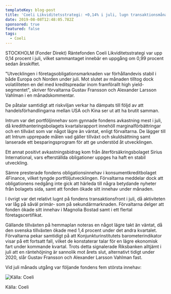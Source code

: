 ```yaml
---
templateKey: blog-post
title: 'Coeli Likviditetsstrategi: +0,14% i juli, lugn transaktionsmånad'
date: 2019-08-08T12:48:05.782Z
sponsored: true
featured: false
tags:
  - Coeli
---
```

STOCKHOLM (Fonder Direkt) Räntefonden Coeli Likviditetsstrategi var upp 0,14 procent i juli, vilket sammantaget innebär en uppgång om 0,99 procent sedan årsskiftet.



"Utvecklingen i företagsobligationsmarknaden var förhållandevis stabil i både Europa och Norden under juli. Mot slutet av månaden tilltog dock volatiliteten en del med kreditspreadar inom framförallt high yield-segmentet", skriver förvaltarna Gustav Fransson och Alexander Larsson Vahlman i en månadskommentar.



De påtalar samtidigt att riskviljan verkar ha dämpats till följd av att handelsförhandlingarna mellan USA och Kina ser ut att ha brutit samman.



Intrum var det portföljinnehav som gynnade fondens avkastning mest i juli, då kredithanteringsbolagets kvartalsrapport innehöll marginalförbättringar och en tillväxt som var något lägre än väntat, enligt förvaltarna. De lägger till att Intrum upprepade målen vad gäller tillväxt och skuldsättning samt lanserade ett besparingsprogram för att ge understöd åt utvecklingen.



Ett annat positivt avkastningsbidrag kom från återförsäkringsbolaget Sirius International, vars efterställda obligationer uppges ha haft en stabil utveckling.



Sämre presterade fondens obligationsinnehav i konsumentkreditbolaget 4Finance, vilket tyngde portföljutvecklingen. Förvaltarna meddelar dock att obligationens nedgång inte gick att härleda till några betydande nyheter från bolagets sida, samt att fonden ökade sitt innehav under månaden.



I övrigt var det relativt lugnt på fondens transaktionsfront i juli, då aktiviteten var låg på såväl primär- som på sekundärmarknaden. Förvaltarna delger att fonden ökade sitt innehav i Magnolia Bostad samt i ett flertal företagscertifikat.



Gällande tillväxten på hemmaplan noteras en något lägre takt än väntat, då den svenska tillväxten ökade med 1,4 procent under det andra kvartalet. Förvaltarna pekar samtidigt på att Konjunkturinstitutets barometerindikator visar på ett fortsatt fall, vilket de konstaterar talar för en lägre ekonomisk fart under kommande kvartal. Trots detta signalerade Riksbanken alltjämt i juli att en räntehöjning är sannolik mot årets slut, alternativt tidigt under 2020, slår Gustav Fransson och Alexander Larsson Vahlman fast.



Vid juli månads utgång var följande fondens fem största innehav:

![Källa: Coeli](/img/coeli8aug4.png)

<span class="image-caption">Källa: Coeli</span>
